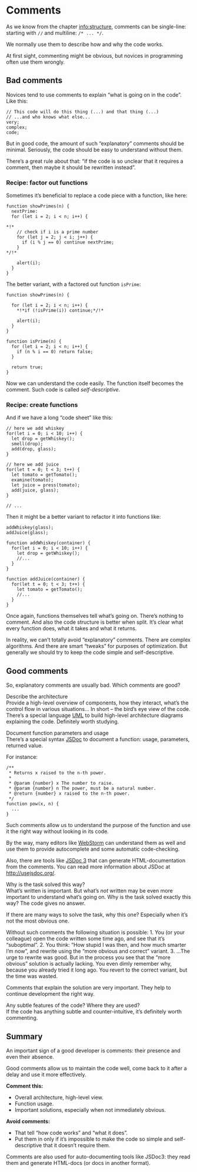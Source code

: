 # Comments

As we know from the chapter <a href="info:structure" class="uri">info:structure</a>, comments can be single-line: starting with `//` and multiline: `/* ... */`.

We normally use them to describe how and why the code works.

At first sight, commenting might be obvious, but novices in programming often use them wrongly.

## Bad comments

Novices tend to use comments to explain “what is going on in the code”. Like this:

    // This code will do this thing (...) and that thing (...)
    // ...and who knows what else...
    very;
    complex;
    code;

But in good code, the amount of such “explanatory” comments should be minimal. Seriously, the code should be easy to understand without them.

There’s a great rule about that: “if the code is so unclear that it requires a comment, then maybe it should be rewritten instead”.

### Recipe: factor out functions

Sometimes it’s beneficial to replace a code piece with a function, like here:

    function showPrimes(n) {
      nextPrime:
      for (let i = 2; i < n; i++) {

    *!*
        // check if i is a prime number
        for (let j = 2; j < i; j++) {
          if (i % j == 0) continue nextPrime;
        }
    */!*

        alert(i);
      }
    }

The better variant, with a factored out function `isPrime`:

    function showPrimes(n) {

      for (let i = 2; i < n; i++) {
        *!*if (!isPrime(i)) continue;*/!*

        alert(i);
      }
    }

    function isPrime(n) {
      for (let i = 2; i < n; i++) {
        if (n % i == 0) return false;
      }

      return true;
    }

Now we can understand the code easily. The function itself becomes the comment. Such code is called _self-descriptive_.

### Recipe: create functions

And if we have a long “code sheet” like this:

    // here we add whiskey
    for(let i = 0; i < 10; i++) {
      let drop = getWhiskey();
      smell(drop);
      add(drop, glass);
    }

    // here we add juice
    for(let t = 0; t < 3; t++) {
      let tomato = getTomato();
      examine(tomato);
      let juice = press(tomato);
      add(juice, glass);
    }

    // ...

Then it might be a better variant to refactor it into functions like:

    addWhiskey(glass);
    addJuice(glass);

    function addWhiskey(container) {
      for(let i = 0; i < 10; i++) {
        let drop = getWhiskey();
        //...
      }
    }

    function addJuice(container) {
      for(let t = 0; t < 3; t++) {
        let tomato = getTomato();
        //...
      }
    }

Once again, functions themselves tell what’s going on. There’s nothing to comment. And also the code structure is better when split. It’s clear what every function does, what it takes and what it returns.

In reality, we can’t totally avoid “explanatory” comments. There are complex algorithms. And there are smart “tweaks” for purposes of optimization. But generally we should try to keep the code simple and self-descriptive.

## Good comments

So, explanatory comments are usually bad. Which comments are good?

Describe the architecture  
Provide a high-level overview of components, how they interact, what’s the control flow in various situations… In short – the bird’s eye view of the code. There’s a special language [UML](http://wikipedia.org/wiki/Unified_Modeling_Language) to build high-level architecture diagrams explaining the code. Definitely worth studying.

Document function parameters and usage  
There’s a special syntax [JSDoc](http://en.wikipedia.org/wiki/JSDoc) to document a function: usage, parameters, returned value.

For instance:

    /**
     * Returns x raised to the n-th power.
     *
     * @param {number} x The number to raise.
     * @param {number} n The power, must be a natural number.
     * @return {number} x raised to the n-th power.
     */
    function pow(x, n) {
      ...
    }

Such comments allow us to understand the purpose of the function and use it the right way without looking in its code.

By the way, many editors like [WebStorm](https://www.jetbrains.com/webstorm/) can understand them as well and use them to provide autocomplete and some automatic code-checking.

Also, there are tools like [JSDoc 3](https://github.com/jsdoc3/jsdoc) that can generate HTML-documentation from the comments. You can read more information about JSDoc at <a href="http://usejsdoc.org/" class="uri">http://usejsdoc.org/</a>.

Why is the task solved this way?  
What’s written is important. But what’s _not_ written may be even more important to understand what’s going on. Why is the task solved exactly this way? The code gives no answer.

If there are many ways to solve the task, why this one? Especially when it’s not the most obvious one.

Without such comments the following situation is possible: 1. You (or your colleague) open the code written some time ago, and see that it’s “suboptimal”. 2. You think: “How stupid I was then, and how much smarter I’m now”, and rewrite using the “more obvious and correct” variant. 3. …The urge to rewrite was good. But in the process you see that the “more obvious” solution is actually lacking. You even dimly remember why, because you already tried it long ago. You revert to the correct variant, but the time was wasted.

Comments that explain the solution are very important. They help to continue development the right way.

Any subtle features of the code? Where they are used?  
If the code has anything subtle and counter-intuitive, it’s definitely worth commenting.

## Summary

An important sign of a good developer is comments: their presence and even their absence.

Good comments allow us to maintain the code well, come back to it after a delay and use it more effectively.

**Comment this:**

- Overall architecture, high-level view.
- Function usage.
- Important solutions, especially when not immediately obvious.

**Avoid comments:**

- That tell “how code works” and “what it does”.
- Put them in only if it’s impossible to make the code so simple and self-descriptive that it doesn’t require them.

Comments are also used for auto-documenting tools like JSDoc3: they read them and generate HTML-docs (or docs in another format).
